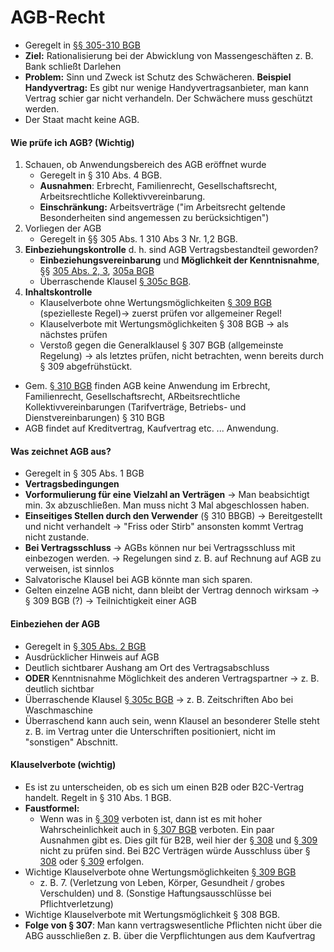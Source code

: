 # AGB-Recht

* Geregelt in [§§ 305-310 BGB](https://www.gesetze-im-internet.de/bgb/__305.html)
* **Ziel:** Rationalisierung bei der Abwicklung von Massengeschäften z. B. Bank schließt Darlehen
* **Problem:** Sinn und Zweck ist Schutz des Schwächeren. **Beispiel Handyvertrag:** Es gibt nur wenige Handyvertragsanbieter, man kann Vertrag schier gar nicht verhandeln. Der Schwächere muss geschützt werden.
* Der Staat macht keine AGB.

#### Wie prüfe ich AGB? \(Wichtig\)

1. Schauen, ob Anwendungsbereich des AGB eröffnet wurde 
   * Geregelt in § 310 Abs. 4 BGB.
   * **Ausnahmen**: Erbrecht, Familienrecht, Gesellschaftsrecht, Arbeitsrechtliche Kollektivvereinbarung.
   * **Einschränkung:** Arbeitsverträge \("im Arbeitsrecht geltende Besonderheiten sind angemessen zu berücksichtigen"\)
2. Vorliegen der AGB 
   * Geregelt in §§ 305 Abs. 1 310 Abs 3 Nr. 1,2 BGB.
3. **Einbeziehungskontrolle** d. h. sind AGB Vertragsbestandteil geworden?
   * **Einbeziehungsvereinbarung** und **Möglichkeit der Kenntnisnahme**, §§ [305 Abs. 2, 3](https://www.gesetze-im-internet.de/bgb/__305.html), [305a BGB](https://www.gesetze-im-internet.de/bgb/__305.html)
   * Überraschende Klausel [§ 305c BGB](https://www.gesetze-im-internet.de/bgb/__305.html).
4. **Inhaltskontrolle**
   * Klauselverbote ohne Wertungsmöglichkeiten [§ 309 BGB](https://www.gesetze-im-internet.de/bgb/__309.html) \(spezielleste Regel\)→  zuerst prüfen vor allgemeiner Regel!
   * Klauselverbote mit Wertungsmöglichkeiten § 308 BGB → als nächstes prüfen
   * Verstoß gegen die Generalklausel § 307 BGB \(allgemeinste Regelung\) → als letztes prüfen, nicht betrachten, wenn bereits durch § 309 abgefrühstückt.

* Gem. [§ 310 BGB](https://www.gesetze-im-internet.de/bgb/__310.html) finden AGB keine Anwendung im Erbrecht, Familienrecht, Gesellschaftsrecht, ARbeitsrechtliche Kollektivvereinbarungen \(Tarifverträge, Betriebs- und Dienstvereinbarungen\) § 310 BGB
* AGB findet auf Kreditvertrag, Kaufvertrag etc. ... Anwendung.

#### Was zeichnet AGB aus? 

* Geregelt in § 305 Abs. 1 BGB
* **Vertragsbedingungen**
* **Vorformulierung für eine Vielzahl an Verträgen** → Man beabsichtigt min. 3x abzuschließen. Man muss nicht 3 Mal abgeschlossen haben.
* **Einseitiges Stellen durch den Verwender** \(§ 310 BBGB\) → Bereitgestellt und nicht verhandelt → "Friss oder Stirb" ansonsten kommt Vertrag nicht zustande.
* **Bei Vertragsschluss** → AGBs können nur bei Vertragsschluss mit einbezogen werden. → Regelungen sind z. B. auf Rechnung auf AGB zu verweisen, ist sinnlos
* Salvatorische Klausel bei AGB könnte man sich sparen.
* Gelten einzelne AGB nicht, dann bleibt der Vertrag dennoch wirksam → § 309 BGB \(?\) → Teilnichtigkeit einer AGB

#### Einbeziehen der AGB

* Geregelt in [§ 305 Abs. 2 BGB](https://www.gesetze-im-internet.de/bgb/__305.html)
* Ausdrücklicher Hinweis auf AGB
* Deutlich sichtbarer Aushang am Ort des Vertragsabschluss
* **ODER** Kenntnisnahme Möglichkeit des anderen Vertragspartner → z. B. deutlich sichtbar
* Überraschende Klausel [§ 305c BGB](https://www.gesetze-im-internet.de/bgb/__305.html) → z. B. Zeitschriften Abo bei Waschmaschine
* Überraschend kann auch sein, wenn Klausel an besonderer Stelle steht z. B. im Vertrag unter die Unterschriften positioniert, nicht im "sonstigen" Abschnitt.

#### **Klauselverbote \(wichtig\)**

* Es ist zu unterscheiden, ob es sich um einen B2B oder B2C-Vertrag handelt. Regelt in § 310 Abs. 1 BGB.
* **Faustformel:**
  * Wenn was in [§ 309](https://www.gesetze-im-internet.de/bgb/__309.html) verboten ist, dann ist es mit hoher Wahrscheinlichkeit auch in [§ 307 BGB](https://www.gesetze-im-internet.de/bgb/__307.html) verboten. Ein paar Ausnahmen gibt es. Dies gilt für B2B, weil hier der [§ 308](https://www.gesetze-im-internet.de/bgb/__308.html) und [§ 309](https://www.gesetze-im-internet.de/bgb/__309.html) nicht zu  prüfen sind. Bei B2C Verträgen würde Ausschluss über [§ 308](https://www.gesetze-im-internet.de/bgb/__308html) oder [§ 309](https://www.gesetze-im-internet.de/bgb/__309.html) erfolgen.
* Wichtige Klauselverbote ohne Wertungsmöglichkeiten [§ 309 BGB](https://www.gesetze-im-internet.de/bgb/__309.html)
  * z. B. 7. \(Verletzung von Leben, Körper, Gesundheit / grobes Verschulden\) und 8. \(Sonstige Haftungsausschlüsse bei Pflichtverletzung\)
* Wichtige Klauselverbote mit Wertungsmöglichkeit § 308 BGB.
* **Folge von § 307**: Man kann vertragswesentliche Pflichten nicht über die ABG ausschließen z. B. über die Verpflichtungen aus dem Kaufvertrag

